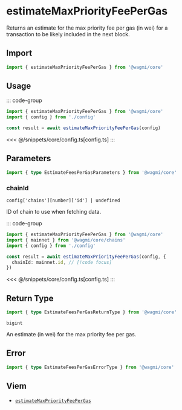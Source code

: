 
# estimateMaxPriorityFeePerGas

Returns an estimate for the max priority fee per gas (in wei) for a transaction to be likely included in the next block.

## Import

```ts
import { estimateMaxPriorityFeePerGas } from '@wagmi/core'
```

## Usage

::: code-group
```ts [index.ts]
import { estimateMaxPriorityFeePerGas } from '@wagmi/core'
import { config } from './config'

const result = await estimateMaxPriorityFeePerGas(config)
```
<<< @/snippets/core/config.ts[config.ts]
:::

## Parameters

```ts
import { type EstimateFeesPerGasParameters } from '@wagmi/core'
```

### chainId

`config['chains'][number]['id'] | undefined`

ID of chain to use when fetching data.

::: code-group
```ts [index.ts]
import { estimateMaxPriorityFeePerGas } from '@wagmi/core'
import { mainnet } from '@wagmi/core/chains'
import { config } from './config'

const result = await estimateMaxPriorityFeePerGas(config, {
  chainId: mainnet.id, // [!code focus]
})
```
<<< @/snippets/core/config.ts[config.ts]
:::

## Return Type

```ts
import { type EstimateFeesPerGasReturnType } from '@wagmi/core'
```

`bigint`

An estimate (in wei) for the max priority fee per gas.

## Error

```ts
import { type EstimateFeesPerGasErrorType } from '@wagmi/core'
```

<!--@include: @shared/query-imports.md-->

## Viem

- [`estimateMaxPriorityFeePerGas`](https://viem.sh/docs/actions/public/estimateMaxPriorityFeePerGas.html)
